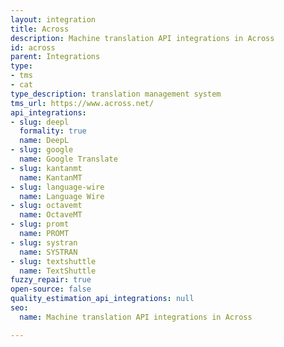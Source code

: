 ```yaml
---
layout: integration
title: Across
description: Machine translation API integrations in Across
id: across
parent: Integrations
type:
- tms
- cat
type_description: translation management system
tms_url: https://www.across.net/
api_integrations:
- slug: deepl
  formality: true
  name: DeepL
- slug: google
  name: Google Translate
- slug: kantanmt
  name: KantanMT
- slug: language-wire
  name: Language Wire
- slug: octavemt
  name: OctaveMT
- slug: promt
  name: PROMT
- slug: systran
  name: SYSTRAN
- slug: textshuttle
  name: TextShuttle
fuzzy_repair: true
open-source: false
quality_estimation_api_integrations: null
seo:
  name: Machine translation API integrations in Across

---
```


